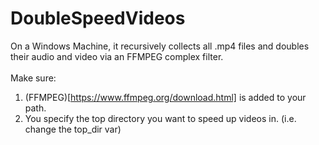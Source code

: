 # DoubleSpeedVideos
On a Windows Machine, it recursively collects all .mp4 files and doubles their audio and video via an FFMPEG complex filter.
<br/>
<br/>
Make sure: 
1. (FFMPEG)[https://www.ffmpeg.org/download.html] is added to your path.
2. You specify the top directory you want to speed up videos in. (i.e. change the top_dir var)
